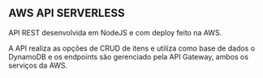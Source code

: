 ## AWS API SERVERLESS

API REST desenvolvida em NodeJS e com deploy feito na AWS.

A API realiza as opções de CRUD de itens e utiliza como base de dados o DynamoDB e os endpoints são gerenciado pela API Gateway, ambos os serviços da AWS.

